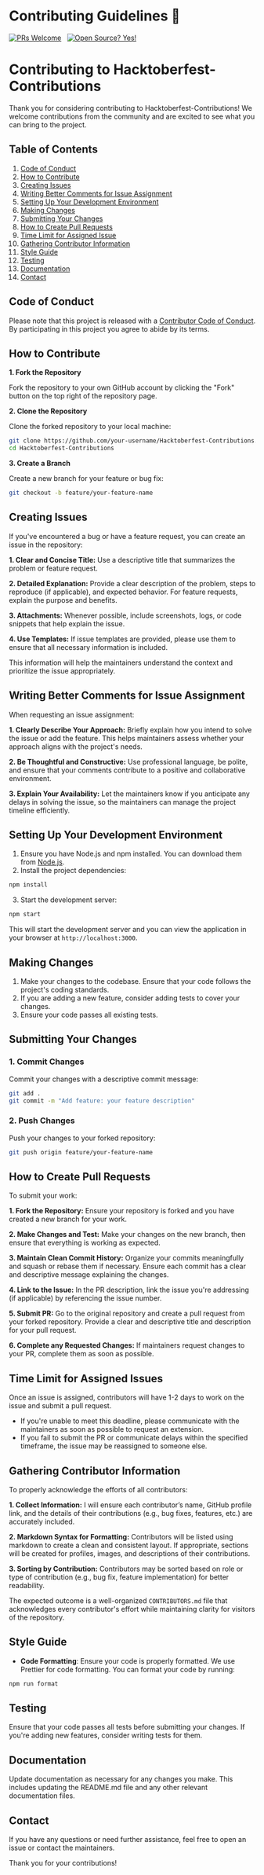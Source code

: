 
# Contributing Guidelines 🤝



[![PRs Welcome](https://img.shields.io/badge/PRs-welcome-brightgreen.svg?style=flat-square)](http://makeapullrequest.com)
&nbsp;
[![Open Source? Yes!](https://badgen.net/badge/Open%20Source%20%3F/Yes%21/blue?icon=github)](https://github.com/Naereen/badges/)


# Contributing to Hacktoberfest-Contributions

Thank you for considering contributing to Hacktoberfest-Contributions! We welcome contributions from the community and are excited to see what you can bring to the project.

## Table of Contents

1. [Code of Conduct](#code-of-conduct)
2. [How to Contribute](#how-to-contribute)
3. [Creating Issues](#creating-issues)
4. [Writing Better Comments for Issue Assignment](writing-better-comments-for-issue-assignment)
5. [Setting Up Your Development Environment](#setting-up-your-development-environment)
6. [Making Changes](#making-changes)
7. [Submitting Your Changes](#submitting-your-changes)
8. [How to Create Pull Requests](#how-to-create-pull-requests)
9. [Time Limit for Assigned Issue](#time-limit-for-assigned-issues)
10. [Gathering Contributor Information](#gathering-contributor-information)
11. [Style Guide](#style-guide)
12. [Testing](#testing)
13. [Documentation](#documentation)
14. [Contact](#contact)

## Code of Conduct

Please note that this project is released with a [Contributor Code of Conduct](CODE_OF_CONDUCT.md). By participating in this project you agree to abide by its terms.

## How to Contribute

**1. Fork the Repository**

Fork the repository to your own GitHub account by clicking the "Fork" button on the top right of the repository page.

**2. Clone the Repository**

Clone the forked repository to your local machine:

```bash
git clone https://github.com/your-username/Hacktoberfest-Contributions.git
cd Hacktoberfest-Contributions
```

**3. Create a Branch**

Create a new branch for your feature or bug fix:

```bash
git checkout -b feature/your-feature-name
``` 
## Creating Issues

If you've encountered a bug or have a feature request, you can create an issue in the repository:

**1. Clear and Concise Title:**  Use a descriptive title that summarizes the problem or feature request.

**2. Detailed Explanation:** Provide a clear description of the problem, steps to reproduce (if applicable), and expected behavior. For feature requests, explain the purpose and benefits.

**3. Attachments:** Whenever possible, include screenshots, logs, or code snippets that help explain the issue.

**4. Use Templates:** If issue templates are provided, please use them to ensure that all necessary information is included.

This information will help the maintainers understand the context and prioritize the issue appropriately.

## Writing Better Comments for Issue Assignment
When requesting an issue assignment:

**1. Clearly Describe Your Approach:** Briefly explain how you intend to solve the issue or add the feature. This helps maintainers assess whether your approach aligns with the project's needs.

**2. Be Thoughtful and Constructive:** Use professional language, be polite, and ensure that your comments contribute to a positive and collaborative environment.

**3. Explain Your Availability:** Let the maintainers know if you anticipate any delays in solving the issue, so the maintainers can manage the project timeline efficiently.


## Setting Up Your Development Environment

1. Ensure you have Node.js and npm installed. You can download them from [Node.js](https://nodejs.org/).
2. Install the project dependencies:

```bash
npm install
```

3. Start the development server:

```bash
npm start
```

This will start the development server and you can view the application in your browser at `http://localhost:3000`.

## Making Changes

1. Make your changes to the codebase. Ensure that your code follows the project's coding standards.
2. If you are adding a new feature, consider adding tests to cover your changes.
3. Ensure your code passes all existing tests.

## Submitting Your Changes

### 1. Commit Changes

Commit your changes with a descriptive commit message:

```bash
git add .
git commit -m "Add feature: your feature description"
```

### 2. Push Changes

Push your changes to your forked repository:

```bash
git push origin feature/your-feature-name
```
## How to Create Pull Requests
To submit your work:

**1. Fork the Repository:** Ensure your repository is forked and you have created a new branch for your work.

**2. Make Changes and Test:** Make your changes on the new branch, then ensure that everything is working as expected.

**3. Maintain Clean Commit History:** Organize your commits meaningfully and squash or rebase them if necessary. Ensure each commit has a clear and descriptive message explaining the changes.

**4. Link to the Issue:** In the PR description, link the issue you're addressing (if applicable) by referencing the issue number.

**5. Submit PR:** Go to the original repository and create a pull request from your forked repository. Provide a clear and descriptive title and description for your pull request.

**6. Complete any Requested Changes:** If maintainers request changes to your PR, complete them as soon as possible.

## Time Limit for Assigned Issues
Once an issue is assigned, contributors will have 1-2 days to work on the issue and submit a pull request.

- If you're unable to meet this deadline, please communicate with the maintainers as soon as possible to request an extension.
- If you fail to submit the PR or communicate delays within the specified timeframe, the issue may be reassigned to someone else.

## Gathering Contributor Information
To properly acknowledge the efforts of all contributors:

**1. Collect Information:** I will ensure each contributor’s name, GitHub profile link, and the details of their contributions (e.g., bug fixes, features, etc.) are accurately included.

**2. Markdown Syntax for Formatting:** Contributors will be listed using markdown to create a clean and consistent layout. If appropriate, sections will be created for profiles, images, and descriptions of their contributions.

**3. Sorting by Contribution:** Contributors may be sorted based on role or type of contribution (e.g., bug fix, feature implementation) for better readability.

The expected outcome is a well-organized `CONTRIBUTORS.md` file that acknowledges every contributor's effort while maintaining clarity for visitors of the repository.

## Style Guide

- **Code Formatting**: Ensure your code is properly formatted. We use Prettier for code formatting. You can format your code by running:

```bash
npm run format
```
## Testing
Ensure that your code passes all tests before submitting your changes. If you're adding new features, consider writing tests for them.

## Documentation

Update documentation as necessary for any changes you make. This includes updating the README.md file and any other relevant documentation files.

## Contact

If you have any questions or need further assistance, feel free to open an issue or contact the maintainers.

Thank you for your contributions!



    
